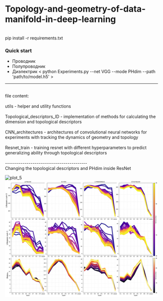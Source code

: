 # Topology-and-geometry-of-data-manifold-in-deep-learning
<br/>
pip install -r requirements.txt  
<br/>

### Quick start ###
+ Проводник
+ Полупроводник
+ Диэлектрик
< python Experiments.py --net VGG --mode PHdim --path 'path/to/model.h5' >  
------------------------------------------
<br/>
file content:
<br/>
<br/>
utils - helper and utility functions
<br/>
<br/>
Topological_descriptors_ID - implementation of methods for calculating the dimension and topological descriptors
<br/>
<br/>
CNN_architectures - architectures of convolutional neural networks for experiments with tracking the dynamics of geometry and topology
<br/>
<br/>
Resnet_train - training resnet with different hyperparameters to predict generalizing ability through topological descriptors
<br/>
<br/>
------------------------------------------
<br/>
Changing the topological descriptors and PHdim inside ResNet  

![plot_5](https://user-images.githubusercontent.com/94429302/142766610-e1532d60-5985-49a7-8bab-9dad1b77c1d6.png)
<br/>
![plot_4](https://github.com/Topology-DL/Topology-and-geometry-of-data-manifold-in-deep-learning/blob/main/Topology%20and%20PHdim.png)
<br/>


